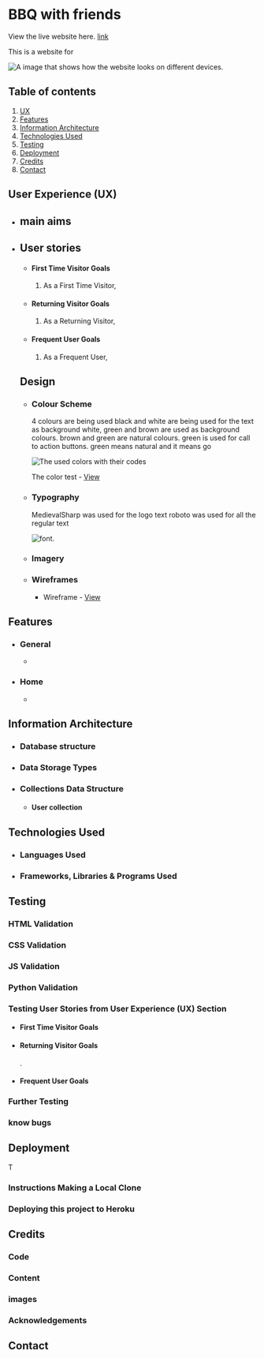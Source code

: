 # BBQ with friends

View the live website here. [link]()

This is a website for 

![A image that shows how the website looks on different devices.]()

## Table of contents
1. [UX](#UX)
2. [Features](#Features)
3. [Information Architecture](#Information)
4. [Technologies Used](#Technologies)
5. [Testing](#Testing)
6. [Deployment](#Deployment)
7. [Credits](#Credits)
8. [Contact](#Contact)


## User Experience (UX)

- ## main aims
    

-   ## User stories

    -   #### First Time Visitor Goals

        1. As a First Time Visitor, 

    -   #### Returning Visitor Goals

        1. As a Returning Visitor, 

    -   #### Frequent User Goals
        1. As a Frequent User, 

    ## Design
    -   ### Colour Scheme

        4 colours are being used  black and white are being used for the text as background white, green and brown are used as background colours. brown and green are natural colours.
        green is used for call to action buttons. green means natural and it means go
        
        

        ![The used colors with their codes]()

        The color test - [View]()

    -   ### Typography
        
        MedievalSharp was used for the logo text
        roboto was used for all the regular text

        ![font.]()

    -    ### Imagery
             


    -   ### Wireframes

        - Wireframe  - [View]()

## Features

- ### General
    
    -

    
- ### Home
    -

    

        
## Information Architecture

- ### Database structure
    

- ### Data Storage Types
   

- ### Collections Data Structure
    - #### User collection





## Technologies Used

- ### Languages Used

  

- ### Frameworks, Libraries & Programs Used
   


## Testing



### HTML Validation



### CSS Validation



### JS Validation



###  Python Validation



### Testing User Stories from User Experience (UX) Section

-   #### First Time Visitor Goals
    

-   #### Returning Visitor Goals
    .

-   #### Frequent User Goals
    

### Further Testing



### know bugs



## Deployment

T
### Instructions Making a Local Clone

### Deploying this project to Heroku



## Credits

### Code


### Content 



### images


### Acknowledgements



## Contact


